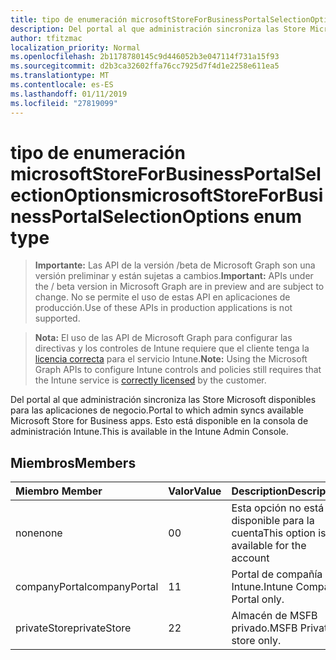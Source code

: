 ```yaml
---
title: tipo de enumeración microsoftStoreForBusinessPortalSelectionOptions
description: Del portal al que administración sincroniza las Store Microsoft disponibles para las aplicaciones de negocio. Esto está disponible en la consola de administración Intune.
author: tfitzmac
localization_priority: Normal
ms.openlocfilehash: 2b1178780145c9d446052b3e047114f731a15f93
ms.sourcegitcommit: d2b3ca32602ffa76cc7925d7f4d1e2258e611ea5
ms.translationtype: MT
ms.contentlocale: es-ES
ms.lasthandoff: 01/11/2019
ms.locfileid: "27819099"
---
```

# <a name="microsoftstoreforbusinessportalselectionoptions-enum-type"></a><span data-ttu-id="540c8-104">tipo de enumeración microsoftStoreForBusinessPortalSelectionOptions</span><span class="sxs-lookup"><span data-stu-id="540c8-104">microsoftStoreForBusinessPortalSelectionOptions enum type</span></span>

> <span data-ttu-id="540c8-105">**Importante:** Las API de la versión /beta de Microsoft Graph son una versión preliminar y están sujetas a cambios.</span><span class="sxs-lookup"><span data-stu-id="540c8-105">**Important:** APIs under the / beta version in Microsoft Graph are in preview and are subject to change.</span></span> <span data-ttu-id="540c8-106">No se permite el uso de estas API en aplicaciones de producción.</span><span class="sxs-lookup"><span data-stu-id="540c8-106">Use of these APIs in production applications is not supported.</span></span>

> <span data-ttu-id="540c8-107">**Nota:** El uso de las API de Microsoft Graph para configurar las directivas y los controles de Intune requiere que el cliente tenga la [licencia correcta](https://go.microsoft.com/fwlink/?linkid=839381) para el servicio Intune.</span><span class="sxs-lookup"><span data-stu-id="540c8-107">**Note:** Using the Microsoft Graph APIs to configure Intune controls and policies still requires that the Intune service is [correctly licensed](https://go.microsoft.com/fwlink/?linkid=839381) by the customer.</span></span>

<span data-ttu-id="540c8-108">Del portal al que administración sincroniza las Store Microsoft disponibles para las aplicaciones de negocio.</span><span class="sxs-lookup"><span data-stu-id="540c8-108">Portal to which admin syncs available Microsoft Store for Business apps.</span></span> <span data-ttu-id="540c8-109">Esto está disponible en la consola de administración Intune.</span><span class="sxs-lookup"><span data-stu-id="540c8-109">This is available in the Intune Admin Console.</span></span>
## <a name="members"></a><span data-ttu-id="540c8-110">Miembros</span><span class="sxs-lookup"><span data-stu-id="540c8-110">Members</span></span>
|<span data-ttu-id="540c8-111">Miembro	</span><span class="sxs-lookup"><span data-stu-id="540c8-111">Member</span></span>|<span data-ttu-id="540c8-112">Valor</span><span class="sxs-lookup"><span data-stu-id="540c8-112">Value</span></span>|<span data-ttu-id="540c8-113">Description</span><span class="sxs-lookup"><span data-stu-id="540c8-113">Description</span></span>|
|:---|:---|:---|
|<span data-ttu-id="540c8-114">none</span><span class="sxs-lookup"><span data-stu-id="540c8-114">none</span></span>|<span data-ttu-id="540c8-115">0</span><span class="sxs-lookup"><span data-stu-id="540c8-115">0</span></span>|<span data-ttu-id="540c8-116">Esta opción no está disponible para la cuenta</span><span class="sxs-lookup"><span data-stu-id="540c8-116">This option is not available for the account</span></span>|
|<span data-ttu-id="540c8-117">companyPortal</span><span class="sxs-lookup"><span data-stu-id="540c8-117">companyPortal</span></span>|<span data-ttu-id="540c8-118">1</span><span class="sxs-lookup"><span data-stu-id="540c8-118">1</span></span>|<span data-ttu-id="540c8-119">Portal de compañía Intune.</span><span class="sxs-lookup"><span data-stu-id="540c8-119">Intune Company Portal only.</span></span>|
|<span data-ttu-id="540c8-120">privateStore</span><span class="sxs-lookup"><span data-stu-id="540c8-120">privateStore</span></span>|<span data-ttu-id="540c8-121">2</span><span class="sxs-lookup"><span data-stu-id="540c8-121">2</span></span>|<span data-ttu-id="540c8-122">Almacén de MSFB privado.</span><span class="sxs-lookup"><span data-stu-id="540c8-122">MSFB Private store only.</span></span>|





